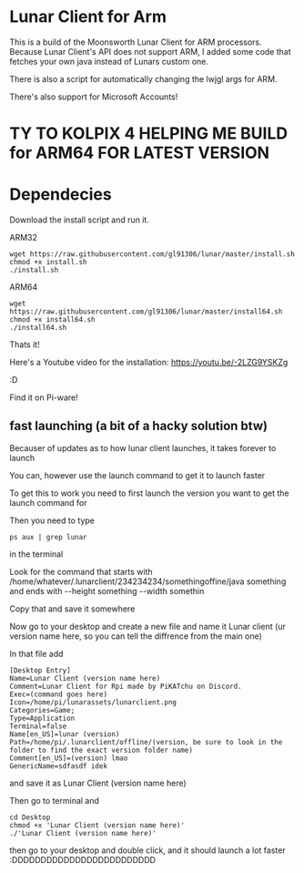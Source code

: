 # Lunar Client for Arm

This is a build of the Moonsworth Lunar Client for ARM processors. Because Lunar Client's API does not support ARM, I added some code that fetches your own java instead of Lunars custom one.

There is also a script for automatically changing the lwjgl args for ARM.

There's also support for Microsoft Accounts!

# TY TO KOLPIX 4 HELPING ME BUILD for ARM64 FOR LATEST VERSION


# Dependecies

Download the install script and run it.

ARM32
```
wget https://raw.githubusercontent.com/gl91306/lunar/master/install.sh
chmod +x install.sh
./install.sh
```

ARM64
```
wget https://raw.githubusercontent.com/gl91306/lunar/master/install64.sh
chmod +x install64.sh
./install64.sh
```

Thats it!

Here's a Youtube video for the installation: https://youtu.be/-2LZG9YSKZg

:D

Find it on Pi-ware!

## fast launching (a bit of a hacky solution btw)
Becauser of updates as to how lunar client launches, it takes forever to launch

You can, however use the launch command to get it to launch faster

To get this to work you need to first launch the version you want to get the launch command for

Then you need to type
```
ps aux | grep lunar
```
in the terminal

Look for the command that starts with /home/whatever/.lunarclient/234234234/somethingoffine/java something and ends with --height something --width somethin

Copy that and save it somewhere

Now go to your desktop and create a new file and name it Lunar client (ur version name here, so you can tell the diffrence from the main one)

In that file add
```
[Desktop Entry]
Name=Lunar Client (version name here)
Comment=Lunar Client for Rpi made by PiKATchu on Discord.
Exec=(command goes here)
Icon=/home/pi/lunarassets/lunarclient.png
Categories=Game;
Type=Application
Terminal=false
Name[en_US]=lunar (version)
Path=/home/pi/.lunarclient/offline/(version, be sure to look in the folder to find the exact version folder name)
Comment[en_US]=(version) lmao
GenericName=sdfasdf idek
```
and save it as Lunar Client (version name here)

Then go to terminal and 
```
cd Desktop
chmod +x 'Lunar Client (version name here)'
./'Lunar Client (version name here)'
```
then go to your desktop and double click, and it should launch a lot faster :DDDDDDDDDDDDDDDDDDDDDDDDD
